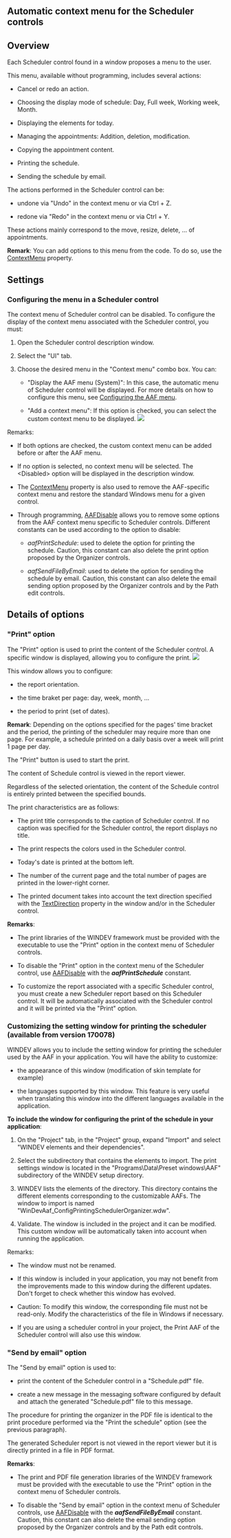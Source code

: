 


## Automatic context menu for the Scheduler controls
			



<a name="NOTE1"></a>
<a name="NOTE1_1"></a>


## Overview
<a name="overview_ELTTEXTE000242"></a>
Each Scheduler control found in a window proposes a menu to the user.

This menu, available without programming, includes several actions:

- Cancel or redo an action.

- Choosing the display mode of schedule: Day, Full week, Working week, Month.

- Displaying the elements for today.

- Managing the appointments: Addition, deletion, modification.

- Copying the appointment content.

- Printing the schedule.

- Sending the schedule by email. 




The actions performed in the Scheduler control can be: 

- undone via "Undo" in the context menu or via Ctrl + Z. 

- redone via "Redo" in the context menu or via Ctrl + Y.


These actions mainly correspond to the move, resize, delete, ... of appointments.

**Remark**: You can add options to this menu from the code. To do so, use the [ContextMenu](../Proprietes/2510077.md) property.

<a name="NOTE2"></a>
<a name="NOTE2_1"></a>


## Settings
<a name="settings_ELTTEXTE000266"></a>


### Configuring the menu in a Scheduler control
<a name="configuring_the_menu_scheduler_control_ELTPARAGRAPHE000046"></a>

The context menu of Scheduler control can be disabled. To configure the display of the context menu associated with the Scheduler control, you must:

1. Open the Scheduler control description window.

2. Select the "UI" tab.

3. Choose the desired menu in the "Context menu" combo box. You can: 

	- "Display the AAF menu (System)": In this case, the automatic menu of Scheduler control will be displayed. For more details on how to configure this menu, see [Configuring the AAF menu](../Editeurs/2010040.md).

	- "Add a context menu": If this option is checked, you can select the custom context menu to be displayed. ![](https://doc.pcsoft.fr/en-US/images/image.awp?langid=3&name=FAA_Menu_Agenda.gif)








Remarks: 

- If both options are checked, the custom context menu can be added before or after the AAF menu. 

- If no option is selected, no context menu will be selected. The &lt;Disabled&gt; option will be displayed in the description window. 

- The [ContextMenu](../Proprietes/2510077.md) property is also used to remove the AAF-specific context menu and restore the standard Windows menu for a given control.

- Through programming, [AAFDisable](../WDLang1/1000022018.md) allows you to remove some options from the AAF context menu specific to Scheduler controls. Different constants can be used according to the option to disable: 

	- *aafPrintSchedule*: used to delete the option for printing the schedule. Caution, this constant can also delete the print option proposed by the Organizer controls.  

	- *aafSendFileByEmail*: used to delete the option for sending the schedule by email. Caution, this constant can also delete the email sending option proposed by the Organizer controls and by the Path edit controls.







<a name="NOTE3"></a>


## Details of options
<a name="details_options_ELTTEXTE000290"></a>
<a name="NOTE3_1"></a>


### "Print" option
<a name="print_option_ELTPARAGRAPHE000098"></a>

The "Print" option is used to print the content of the Scheduler control. A specific window is displayed, allowing you to configure the print. ![](https://doc.pcsoft.fr/en-US/images/image.awp?langid=3&name=FAA_Imp_Planning.gif)


This window allows you to configure: 

- the report orientation.

- the time braket per page: day, week, month, ...

- the period to print (set of dates). 




**Remark**: Depending on the options specified for the pages' time bracket and the period, the printing of the scheduler may require more than one page. For example, a schedule printed on a daily basis over a week will print 1 page per day. 

The "Print" button is used to start the print. 

The content of Schedule control is viewed in the report viewer.

Regardless of the selected orientation, the content of the Schedule control is entirely printed between the specified bounds.   

The print characteristics are as follows:

- The print title corresponds to the caption of Scheduler control. If no caption was specified for the Scheduler control, the report displays no title.

- The print respects the colors used in the Scheduler control.

- Today's date is printed at the bottom left.

- The number of the current page and the total number of pages are printed in the lower-right corner.

- The printed document takes into account the text direction specified with the [TextDirection](../Proprietes/2513020.md) property in the window and/or in the Scheduler control.




**Remarks**: 

- The print libraries of the WINDEV framework must be provided with the executable to use the "Print" option in the context menu of Scheduler controls.

- To disable the "Print" option in the context menu of the Scheduler control, use [AAFDisable](../WDLang1/1000022018.md) with the ***aafPrintSchedule*** constant.

- To customize the report associated with a specific Scheduler control, you must create a new Scheduler report based on this Scheduler control. It will be automatically associated with the Scheduler control and it will be printed via the "Print" option.



<a name="NOTE3_2"></a>


### Customizing the setting window for printing the scheduler (available from version 170078)
<a name="customizing_the_setting_window_for_printing_the_scheduler_available_from_version_170078_ELTPARAGRAPHE000140"></a>

WINDEV allows you to include the setting window for printing the scheduler used by the AAF in your application. You will have the ability to customize:

- the appearance of this window (modification of skin template for example)

- the languages supported by this window. This feature is very useful when translating this window into the different languages available in the application.  




**To include the window for configuring the print of the schedule in your application**: 

1. On the "Project" tab, in the "Project" group, expand "Import" and select "WINDEV elements and their dependencies".

2. Select the subdirectory that contains the elements to import. The print settings window is located in the "Programs\\Data\\Preset windows\\AAF" subdirectory of the WINDEV setup directory.

3. WINDEV lists the elements of the directory. This directory contains the different elements corresponding to the customizable AAFs. The window to import is named "WinDevAaf_ConfigPrintingSchedulerOrganizer.wdw".

4. Validate. The window is included in the project and it can be modified. This custom window will be automatically taken into account when running the application.




Remarks:

- The window must not be renamed.

- If this window is included in your application, you may not benefit from the improvements made to this window during the different updates. Don't forget to check whether this window has evolved.

- Caution: To modify this window, the corresponding file must not be read-only. Modify the characteristics of the file in Windows if necessary. 

- If you are using a scheduler control in your project, the Print AAF of the Scheduler control will also use this window. 



<a name="NOTE3_3"></a>


### "Send by email" option
<a name="send_email_option_ELTPARAGRAPHE000178"></a>

The "Send by email" option is used to: 

- print the content of the Scheduler control in a "Schedule.pdf" file. 

- create a new message in the messaging software configured by default and attach the generated "Schedule.pdf" file to this message. 




The procedure for printing the organizer in the PDF file is identical to the print procedure performed via the "Print the schedule" option (see the previous paragraph). 

The generated Scheduler report is not viewed in the report viewer but it is directly printed in a file in PDF format. 

**Remarks**: 

- The print and PDF file generation libraries of the WINDEV framework must be provided with the executable to use the "Print" option in the context menu of Scheduler controls.

- To disable the "Send by email" option in the context menu of Scheduler controls, use [AAFDisable](../WDLang1/1000022018.md) with the ***aafSendFileByEmail*** constant. Caution, this constant can also delete the email sending option proposed by the Organizer controls and by the Path edit controls.





